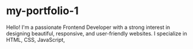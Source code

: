 # my-portfolio-1
Hello! I'm a passionate Frontend Developer with a strong interest in designing beautiful, responsive, and user-friendly websites. I specialize in HTML, CSS, JavaScript,
